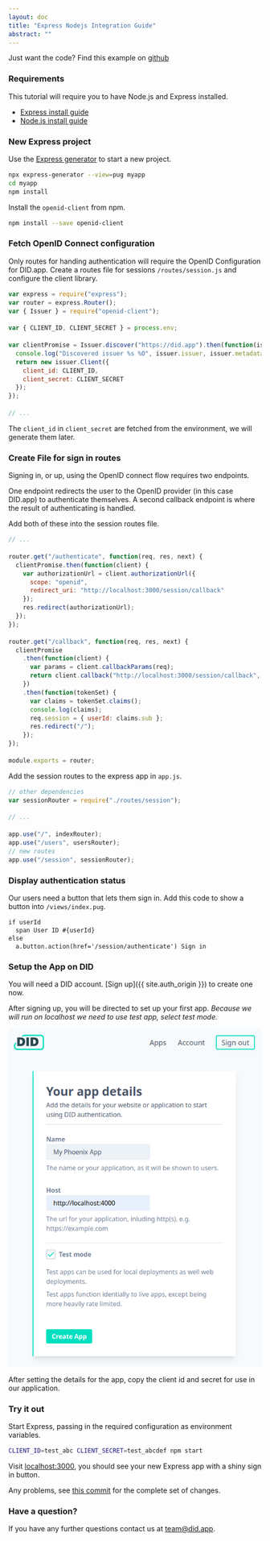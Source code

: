 ```yaml
---
layout: doc
title: "Express Nodejs Integration Guide"
abstract: ""
---
```


Just want the code? Find this example on [github]()

### Requirements

This tutorial will require you to have Node.js and Express installed.

- [Express install guide]()
- [Node.js install guide]()

### New Express project

Use the [Express generator](https://expressjs.com/en/starter/generator.html) to start a new project.

```bash
npx express-generator --view=pug myapp
cd myapp
npm install
```

Install the `openid-client` from npm.

```bash
npm install --save openid-client
```

### Fetch OpenID Connect configuration

Only routes for handing authentication will require the OpenID Configuration for DID.app.
Create a routes file for sessions `/routes/session.js` and configure the client library.

```js
var express = require("express");
var router = express.Router();
var { Issuer } = require("openid-client");

var { CLIENT_ID, CLIENT_SECRET } = process.env;

var clientPromise = Issuer.discover("https://did.app").then(function(issuer) {
  console.log("Discovered issuer %s %O", issuer.issuer, issuer.metadata);
  return new issuer.Client({
    client_id: CLIENT_ID,
    client_secret: CLIENT_SECRET
  });
});

// ...
```

The `client_id` in `client_secret` are fetched from the environment,
we will generate them later.

### Create File for sign in routes

Signing in, or up, using the OpenID connect flow requires two endpoints.

One endpoint redirects the user to the OpenID provider (in this case DID.app) to authenticate themselves.
A second callback endpoint is where the result of authenticating is handled.

Add both of these into the session routes file.

```js
// ...

router.get("/authenticate", function(req, res, next) {
  clientPromise.then(function(client) {
    var authorizationUrl = client.authorizationUrl({
      scope: "openid",
      redirect_uri: "http://localhost:3000/session/callback"
    });
    res.redirect(authorizationUrl);
  });
});

router.get("/callback", function(req, res, next) {
  clientPromise
    .then(function(client) {
      var params = client.callbackParams(req);
      return client.callback("http://localhost:3000/session/callback", params);
    })
    .then(function(tokenSet) {
      var claims = tokenSet.claims();
      console.log(claims);
      req.session = { userId: claims.sub };
      res.redirect("/");
    });
});

module.exports = router;
```

Add the session routes to the express app in `app.js`.

```js
// other dependencies
var sessionRouter = require("./routes/session");

// ...

app.use("/", indexRouter);
app.use("/users", usersRouter);
// new routes
app.use("/session", sessionRouter);
```

### Display authentication status

Our users need a button that lets them sign in.
Add this code to show a button into `/views/index.pug`.

```pug
if userId
  span User ID #{userId}
else
  a.button.action(href='/session/authenticate') Sign in
```

### Setup the App on DID

You will need a DID account. [Sign up]({{ site.auth_origin }}) to create one now.

After signing up, you will be directed to set up your first app.
_Because we will run on localhost we need to use test app, select test mode._

<!-- TODO new screenshot -->

![Screenshot of creating an app on DID](/assets/images/create-app-screenshot.png)

After setting the details for the app, copy the client id and secret for use in our application.

### Try it out

Start Express, passing in the required configuration as environment variables.

```bash
CLIENT_ID=test_abc CLIENT_SECRET=test_abcdef npm start
```

Visit [localhost:3000](http://localhost:3000/),
you should see your new Express app with a shiny sign in button.

Any problems, see [this commit](https://github.com/did-app/did-elixir/commit/654a39d697efc551c725e8871b5b4fee1b8bd63c) for the complete set of changes.

### Have a question?

If you have any further questions contact us at [team@did.app](mailto:team@did.app?subject=DID-Nodejs%20question).
